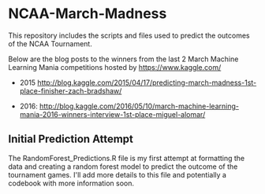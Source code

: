 # NCAA-March-Madness
This repository includes the scripts and files used to predict the outcomes of the NCAA Tournament.

Below are the blog posts to the winners from the last 2 March Machine Learning Mania competitions hosted by https://www.kaggle.com/

* 2015 http://blog.kaggle.com/2015/04/17/predicting-march-madness-1st-place-finisher-zach-bradshaw/

* 2016: http://blog.kaggle.com/2016/05/10/march-machine-learning-mania-2016-winners-interview-1st-place-miguel-alomar/


## Initial Prediction Attempt
The RandomForest_Predictions.R file is my first attempt at formatting the data and creating a random forest model to predict the outcome of the tournament games. I'll add more details to this file and potentially a codebook with more information soon.
